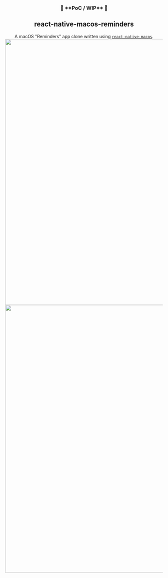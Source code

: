 <h3 align="center">🚧 **PoC / WIP** 🚧</h3>
<h2 align="center">react-native-macos-reminders</h2>
<p align="center">
A macOS "Reminders" app clone written using <a href="https://github.com/microsoft/react-native-macos"><code>react-native-macos</code></a>.
<img width="848" src="https://user-images.githubusercontent.com/719641/88951032-bd882e00-d295-11ea-85a8-f4428ef29c48.png">
<img width="854" src="https://user-images.githubusercontent.com/719641/88945258-0fc55100-d28e-11ea-9bde-d940d3de8538.png">
</p>
